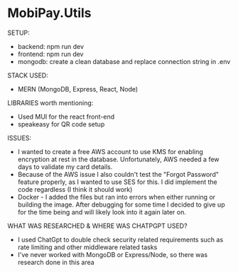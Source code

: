 # MobiPay.Utils

SETUP:
- backend: npm run dev
- frontend: npm run dev
- mongodb: create a clean database and replace connection string in .env

STACK USED:
- MERN (MongoDB, Express, React, Node)

LIBRARIES worth mentioning:
- Used MUI for the react front-end
- speakeasy for QR code setup

ISSUES:
- I wanted to create a free AWS account to use KMS for enabling encryption at rest in the database. Unfortunately, AWS needed a few days to validate my card details.
- Because of the AWS issue I also couldn't test the "Forgot Password" feature properly, as I wanted to use SES for this. I did implement the code regardless (I think it should work)
- Docker - I added the files but ran into errors when either running or building the image. After debugging for some time I decided to give up for the time being and will likely look into it again later on.

WHAT WAS RESEARCHED & WHERE WAS CHATPGPT USED?
- I used ChatGpt to double check security related requirements such as rate limiting and other middleware related tasks
- I've never worked with MongoDB or Express/Node, so there was research done in this area


